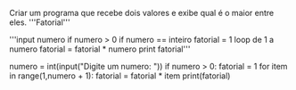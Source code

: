 Criar um programa que recebe dois valores e exibe qual é o maior entre eles.
'''Fatorial'''

'''input numero
  if numero > 0
  if numero == inteiro
  fatorial = 1
  loop de 1 a numero
  fatorial = fatorial * numero
  print fatorial'''

numero = int(input("Digite um numero: "))
if numero > 0:
  fatorial = 1
  for item in range(1,numero + 1):
    fatorial = fatorial * item
  print(fatorial)
